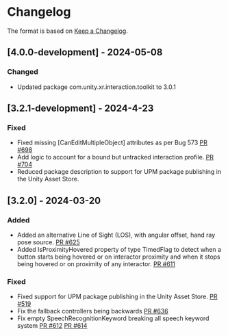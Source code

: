 # Changelog

The format is based on [Keep a Changelog](https://keepachangelog.com/en/1.1.0/).

## [4.0.0-development] - 2024-05-08

### Changed

* Updated package com.unity.xr.interaction.toolkit to 3.0.1

## [3.2.1-development] - 2024-4-23

### Fixed

* Fixed missing [CanEditMultipleObject] attributes as per Bug 573 [PR #698](https://github.com/MixedRealityToolkit/MixedRealityToolkit-Unity/pull/698)
* Add logic to account for a bound but untracked interaction profile. [PR #704](https://github.com/MixedRealityToolkit/MixedRealityToolkit-Unity/pull/704)
* Reduced package description to support for UPM package publishing in the Unity Asset Store.

## [3.2.0] - 2024-03-20

### Added

* Added an alternative Line of Sight (LOS), with angular offset, hand ray pose source. [PR #625](https://github.com/MixedRealityToolkit/MixedRealityToolkit-Unity/pull/625)
* Added IsProximityHovered property of type TimedFlag to detect when a button starts being hovered or on interactor proximity and when it stops being hovered or on proximity of any interactor. [PR #611](https://github.com/MixedRealityToolkit/MixedRealityToolkit-Unity/pull/611)

### Fixed

* Fixed support for UPM package publishing in the Unity Asset Store. [PR #519](https://github.com/MixedRealityToolkit/MixedRealityToolkit-Unity/pull/519)
* Fix the fallback controllers being backwards [PR #636](https://github.com/MixedRealityToolkit/MixedRealityToolkit-Unity/pull/636)
* Fix empty SpeechRecognitionKeyword breaking all speech keyword system [PR #612](https://github.com/MixedRealityToolkit/MixedRealityToolkit-Unity/pull/612) [PR #614](https://github.com/MixedRealityToolkit/MixedRealityToolkit-Unity/pull/614)
